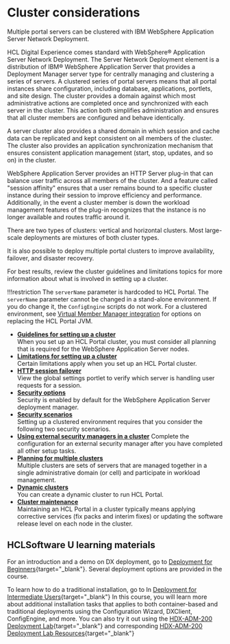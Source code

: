# Cluster considerations

Multiple portal servers can be clustered with IBM WebSphere Application Server Network Deployment.

HCL Digital Experience comes standard with WebSphere® Application Server Network Deployment. The Server Network Deployment element is a distribution of IBM® WebSphere Application Server that provides a Deployment Manager server type for centrally managing and clustering a series of servers. A clustered series of portal servers means that all portal instances share configuration, including database, applications, portlets, and site design. The cluster provides a domain against which most administrative actions are completed once and synchronized with each server in the cluster. This action both simplifies administration and ensures that all cluster members are configured and behave identically.

A server cluster also provides a shared domain in which session and cache data can be replicated and kept consistent on all members of the cluster. The cluster also provides an application synchronization mechanism that ensures consistent application management (start, stop, updates, and so on) in the cluster.

WebSphere Application Server provides an HTTP Server plug-in that can balance user traffic across all members of the cluster. And a feature called "session affinity" ensures that a user remains bound to a specific cluster instance during their session to improve efficiency and performance. Additionally, in the event a cluster member is down the workload management features of the plug-in recognizes that the instance is no longer available and routes traffic around it.

There are two types of clusters: vertical and horizontal clusters. Most large-scale deployments are mixtures of both cluster types.

It is also possible to deploy multiple portal clusters to improve availability, failover, and disaster recovery.

For best results, review the cluster guidelines and limitations topics for more information about what is involved in setting up a cluster.

!!!restriction
    The `serverName` parameter is hardcoded to HCL Portal. The `serverName` parameter cannot be changed in a stand-alone environment. If you do change it, the `ConfigEngine` scripts do not work. For a clustered environment, see [Virtual Member Manager integration](../user_registry_consideration/plan_vmm_int.md) for options on replacing the HCL Portal JVM.

-   **[Guidelines for setting up a cluster](cluster_guidelines.md)**  
When you set up an HCL Portal cluster, you must consider all planning that is required for the WebSphere Application Server nodes.
-   **[Limitations for setting up a cluster](cluster_limitations.md)**  
Certain limitations apply when you set up an HCL Portal cluster.
-   **[HTTP session failover](clus_plan_http_failover.md)**  
View the global settings portlet to verify which server is handling user requests for a session.
-   **[Security options](plan_clussec.md)**  
Security is enabled by default for the WebSphere Application Server deployment manager.
-   **[Security scenarios](securityscenarios.md)**  
Setting up a clustered environment requires that you consider the following two security scenarios.
-  **[Using external security managers in a cluster](clus_plan_esm.md)** Complete the configuration for an external security manager after you have completed all other setup tasks.
-   **[Planning for multiple clusters](../cluster_consideration/multiple_cluster/index.md)**  
Multiple clusters are sets of servers that are managed together in a single administrative domain \(or cell\) and participate in workload management.
-   **[Dynamic clusters](plan_xdclus.md)**  
You can create a dynamic cluster to run HCL Portal.
-   **[Cluster maintenance](clus_maint.md)**  
Maintaining an HCL Portal in a cluster typically means applying corrective services (fix packs and interim fixes) or updating the software release level on each node in the cluster.

## HCLSoftware U learning materials

For an introduction and a demo on DX deployment, go to [Deployment for Beginners](https://hclsoftwareu.hcltechsw.com/component/axs/?view=sso_config&id=3&forward=https%3A%2F%2Fhclsoftwareu.hcltechsw.com%2Fcourses%2Flesson%2F%3Fid%3D1479){target="_blank"}. Several deployment options are provided in the course. 

To learn how to do a traditional installation, go to 
In [Deployment for Intermediate Users](https://hclsoftwareu.hcltechsw.com/component/axs/?view=sso_config&id=3&forward=https%3A%2F%2Fhclsoftwareu.hcltechsw.com%2Fcourses%2Flesson%2F%3Fid%3D3086){target="_blank"} In this course, you will learn more about additional installation tasks that applies to both container-based and traditional deployments using the Configuration Wizard, DXClient, ConfigEngine, and more. You can also try it out using the [HDX-ADM-200 Deployment Lab](https://hclsoftwareu.hcltechsw.com/images/Lc4sMQCcN5uxXmL13gSlsxClNTU3Mjc3NTc4MTc2/DS_Academy/DX/Administrator/HDX-ADM-200_Deployment_Lab.pdf){target="_blank"} and corresponding [HDX-ADM-200 Deployment Lab Resources](https://hclsoftwareu.hcltechsw.com/images/Lc4sMQCcN5uxXmL13gSlsxClNTU3Mjc3NTc4MTc2/DS_Academy/DX/Administrator/HDX-ADM-200_Deployment_Lab_Resources.zip){target="_blank"}
